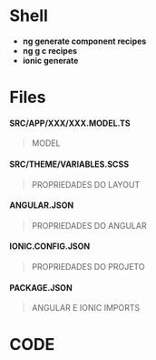 # Shell

- **ng generate component recipes**
- **ng g c recipes**
- **ionic generate**

# Files

#### SRC/APP/XXX/XXX.MODEL.TS

> MODEL

#### SRC/THEME/VARIABLES.SCSS

> PROPRIEDADES DO LAYOUT

#### ANGULAR.JSON

> PROPRIEDADES DO ANGULAR

#### IONIC.CONFIG.JSON

> PROPRIEDADES DO PROJETO

#### PACKAGE.JSON

> ANGULAR E IONIC IMPORTS

# CODE